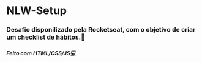 # NLW-Setup

<h3>Desafio disponilizado pela Rocketseat, com o objetivo de criar um checklist de hábitos.🚀<h3>
  
 <h5>Feito com HTML/CSS/JS💻<h5>

